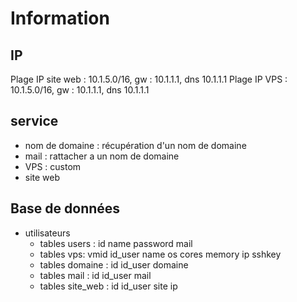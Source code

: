 # Information

## IP

Plage IP site web : 10.1.5.0/16, gw : 10.1.1.1, dns 10.1.1.1
Plage IP VPS : 10.1.5.0/16, gw : 10.1.1.1, dns 10.1.1.1

## service

- nom de domaine : récupération d'un nom de domaine
- mail : rattacher a un nom de domaine
- VPS : custom
- site web

## Base de données

- utilisateurs
  - tables users : id name password mail
  - tables vps: vmid id_user name os cores memory ip sshkey
  - tables domaine : id id_user domaine
  - tables mail : id id_user mail
  - tables site_web : id id_user site ip

